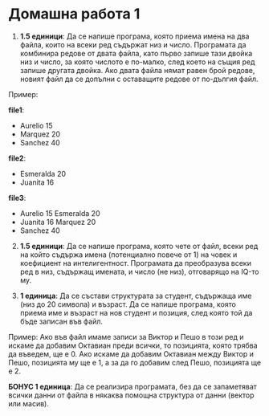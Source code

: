 # Домашна работа 1

1) **1.5 единици**: Да се напише програма, която приема имена на два файла, които на всеки ред съдържат низ и число. Програмата да комбинира редове от двата файла, като първо запише тази двойка низ и число, за която числото е по-малко, след което на същия ред запише другата двойка. Ако двата файла нямат равен брой редове, новият файл да се допълни с оставащите редове от по-дългия файл.

Пример:

**file1**:

  - Aurelio 15
  - Marquez 20
  - Sanchez 40

**file2**:

  - Esmeralda 20
  - Juanita 16

**file3**:

  - Aurelio 15 Esmeralda 20
  - Juanita 16 Marquez 20
  - Sanchez 40

2) **1.5 единици**: Да се напише програма, която чете от файл, всеки ред на който съдържа имена (потенциално повече от 1) на човек и коефициент на интелигентност. Програмата да преобразува всеки ред в низ, съдържащ имената, и число (не низ), отговарящо на IQ-то му.

3) **1 единица**: Да се състави структурата за студент, съдържаща име (низ до 20 символа) и възраст. Да се напише програма, която приема име и възраст на нов студент и позиция, след която той да бъде записан във файл.

Пример: Ако във файл имаме записи за Виктор и Пешо в този ред и искаме да добавим Октавиан преди всички, то позицията, която трябва да въведем, ще е 0. Ако искаме да добавим Октавиан между Виктор и Пешо, позицията му ще е 1, а за да го добавим след Пешо, позицията ще е 2.

**БОНУС 1 единица**: Да се реализира програмата, без да се запаметяват всички данни от файла в някаква помощна структура от данни (вектор или масив).